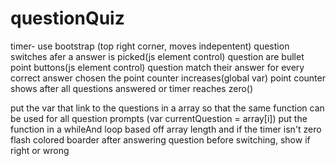 # questionQuiz

timer- use bootstrap (top right corner, moves indepentent)
question switches afer a answer is picked(js element control)
question are bullet point buttons(js element control)
question match their answer
for every correct answer chosen the point counter increases(global var)
point counter shows after all questions answered or timer reaches zero()

put the var that link to the questions in a array so that the same function can be used for all question prompts
(var currentQuestion = array[i])
put the function in a whileAnd loop based off array length and if the timer isn't zero
flash colored boarder after answering question before switching, show if right or wrong